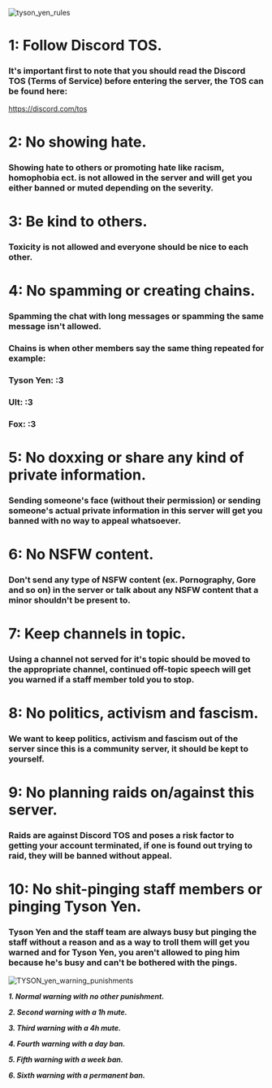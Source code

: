 ![tyson_yen_rules](https://github.com/FoxTheRigger/tyson-cord-rules/assets/103516887/b33075e4-8337-4967-a655-b72b1bc14502)

# 1: Follow Discord TOS.
### It's important first to note that you should read the Discord TOS (Terms of Service) before entering the server, the TOS can be found here:
https://discord.com/tos

# 2: No showing hate.
### Showing hate to others or promoting hate like racism, homophobia ect. is not allowed in the server and will get you either banned or muted depending on the severity.

# 3: Be kind to others.
### Toxicity is not allowed and everyone should be nice to each other.

# 4: No spamming or creating chains.
### Spamming the chat with long messages or spamming the same message isn't allowed.
### Chains is when other members say the same thing repeated for example:

### Tyson Yen: :3
### Ult: :3
### Fox: :3

# 5: No doxxing or share any kind of private information.
### Sending someone's face (without their permission) or sending someone's actual private information in this server will get you banned with no way to appeal whatsoever.

# 6: No NSFW content.
### Don't send any type of NSFW content (ex. Pornography, Gore and so on) in the server or talk about any NSFW content that a minor shouldn't be present to.

# 7: Keep channels in topic.
### Using a channel not served for it's topic should be moved to the appropriate channel, continued off-topic speech will get you warned if a staff member told you to stop.

# 8: No politics, activism and fascism.
### We want to keep politics, activism and fascism out of the server since this is a community server, it should be kept to yourself.

# 9: No planning raids on/against this server.
### Raids are against Discord TOS and poses a risk factor to getting your account terminated, if one is found out trying to raid, they will be banned without appeal.

# 10: No shit-pinging staff members or pinging Tyson Yen.
### Tyson Yen and the staff team are always busy but pinging the staff without a reason and as a way to troll them will get you warned and for Tyson Yen, you aren't allowed to ping him because he's busy and can't be bothered with the pings.

![TYSON_yen_warning_punishments](https://github.com/FoxTheRigger/tyson-cord-rules/assets/103516887/3313735b-2713-4667-9a32-33981549e07b)

***1. Normal warning with no other punishment.***

***2. Second warning with a 1h mute.***

***3. Third warning with a 4h mute.***

***4. Fourth warning with a day ban.***

***5. Fifth warning with a week ban.***

***6. Sixth warning with a permanent ban.***
